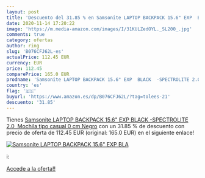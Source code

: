 ```yaml
---
layout: post
title: 'Descuento del 31.85 % en Samsonite LAPTOP BACKPACK 15.6" EXP  BLA'
date: 2020-11-14 17:20:22
image: 'https://m.media-amazon.com/images/I/31KULZedOYL._SL200_.jpg'
comments: true
category: ofertas
author: ring
slug: 'B076CFJ62L-es'
actualPrice: 112.45 EUR
currency: EUR
price: 112.45
comparePrice: 165.0 EUR
prodname: 'Samsonite LAPTOP BACKPACK 15.6" EXP  BLACK  -SPECTROLITE 2.0  Mochila tipo casual  0 cm  Negro'
country: 'es'
flag: '🇪🇸'
buyurl: 'https://www.amazon.es/dp/B076CFJ62L/?tag=tolees-21'
descuento: '31.85'
---
```


Tienes [Samsonite LAPTOP BACKPACK 15.6" EXP  BLACK  -SPECTROLITE 2.0  Mochila tipo casual  0 cm  Negro](https://www.amazon.es/dp/B076CFJ62L/?tag=tolees-21) con un 31.85 % de descuento con precio de oferta de 112.45 EUR (original: 165.0 EUR) en el siguiente enlace!

[![Samsonite LAPTOP BACKPACK 15.6" EXP  BLA](https://m.media-amazon.com/images/I/31KULZedOYL._SL200_.jpg)](https://www.amazon.es/dp/B076CFJ62L/?tag=tolees-21)

ℹ️:


[Accede a la oferta!!](https://www.amazon.es/dp/B076CFJ62L/?tag=tolees-21)

